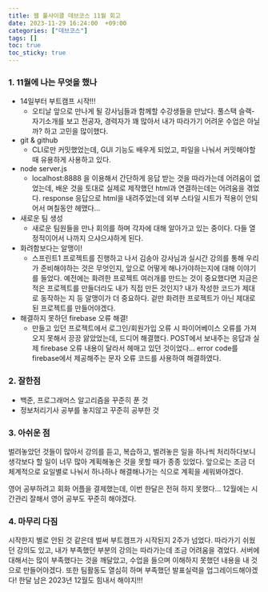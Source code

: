 ```yaml
---
title: 웹 풀사이클 데브코스 11월 회고
date: 2023-11-29 16:24:00  +09:00
categories: ["데브코스"]
tags: []
toc: true
toc_sticky: true
---
```


### 1. 11월에 나는 무엇을 했나

- 14일부터 부트캠프 시작!!!
  - 오티날 앞으로 만나게 될 강사님들과 함께할 수강생들을 만났다. 풀스택 슬랙-자기소개를 보고 전공자, 경력자가 꽤 많아서 내가 따라가기 어려운 수업은 아닐까? 하고 고민을 많이했다.
- git & github
  - CLI로만 커밋했었는데, GUI 기능도 배우게 되었고, 파일을 나눠서 커밋해야할 때 유용하게 사용하고 있다.
- node server.js
  - localhost:8888 을 이용해서 간단하게 응답 받는 것을 따라가는데 어려움이 없었는데, 배운 것을 토대로 실제로 제작했던 html과 연결하는데는 어려움을 겪었다. response 응답으로 html을 내려주었는데 외부 스타일 시트가 적용이 안되어서 며칠동안 헤맸다...
- 새로운 팀 생성
  - 새로운 팀원들을 만나 회의를 하며 각자에 대해 알아가고 있는 중이다. 다들 열정적이어서 나까지 으샤으샤하게 된다.
- 화려함보다는 알맹이!
  - 스프린트1 프로젝트를 진행하고 나서 김송아 강사님과 실시간 강의를 통해 우리가 준비해야하는 것은 무엇인지, 앞으로 어떻게 해나가야하는지에 대해 이야기를 들었다. 예전에는 화려한 프로젝트 여러개를 만드는 것이 중요했다면 지금은 적은 프로젝트를 만들더라도 내가 직접 만든 것인지? 내가 작성한 코드가 제대로 동작하는 지 등 알맹이가 더 중요하다. 겉만 화려한 프로젝트가 아닌 제대로 된 프로젝트를 만들어야겠다.
- 해결하지 못하던 firebase 오류 해결!
  - 만들고 있던 프로젝트에서 로그인/회원가입 오류 시 파이어베이스 오류를 가져오지 못해서 끙끙 앓았었는데, 드디어 해결했다. POST에서 보내주는 응답과 실제 firebase 오류 내용이 달라서 헤매고 있던 것이었다... error code를 firebase에서 제공해주는 문자 오류 코드를 사용하여 해결하였다.

### 2. 잘한점

- 백준, 프로그래머스 알고리즘을 꾸준히 푼 것
- 정보처리기사 공부를 놓지않고 꾸준히 공부한 것

### 3. 아쉬운 점

벌려놓았던 것들이 많아서 강의를 듣고, 복습하고, 벌려놓은 일을 하나씩 처리하다보니 생각보다 할 일이 너무 많아 계획해놓은 것을 못할 때가 종종 있었다. 앞으로는 조금 더 체계적으로 요일별로 나눠서 하나하나 해결해나가는 식으로 계획을 세워봐야겠다.

영어 공부하려고 회화 어플을 결제했는데, 이번 한달은 전혀 하지 못했다... 12월에는 시간관리 잘해서 영어 공부도 꾸준히 해야겠다.

### 4. 마무리 다짐

시작한지 별로 안된 것 같은데 벌써 부트캠프가 시작된지 2주가 넘었다. 따라가기 쉬웠던 강의도 있고, 내가 부족했던 부분의 강의는 따라가는데 조금 어려움을 겪었다. 서버에 대해서는 많이 부족했다는 것을 깨달았고, 수업을 들으며 이해하지 못했던 내용을 내 것으로 만들어야겠다. 또한 팀활동도 열심히 하며 부족했던 발표실력을 업그레이드해야겠다! 한달 남은 2023년 12월도 힘내서 해야지!!!
